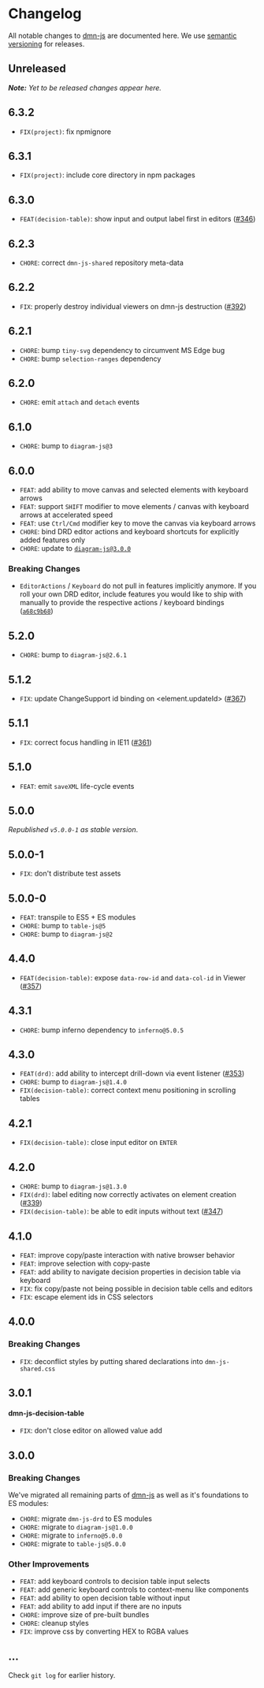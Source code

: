 # Changelog

All notable changes to [dmn-js](https://github.com/bpmn-io/dmn-js) are documented here. We use [semantic versioning](http://semver.org/) for releases.

## Unreleased

___Note:__ Yet to be released changes appear here._

## 6.3.2

* `FIX(project)`: fix npmignore

## 6.3.1

* `FIX(project)`: include core directory in npm packages

## 6.3.0

* `FEAT(decision-table)`: show input and output label first in editors ([#346](https://github.com/bpmn-io/dmn-js/issues/346))

## 6.2.3

* `CHORE`: correct `dmn-js-shared` repository meta-data

## 6.2.2

* `FIX`: properly destroy individual viewers on dmn-js destruction ([#392](https://github.com/bpmn-io/dmn-js/pull/392))

## 6.2.1

* `CHORE`: bump `tiny-svg` dependency to circumvent MS Edge bug
* `CHORE`: bump `selection-ranges` dependency

## 6.2.0

* `CHORE`: emit `attach` and `detach` events

## 6.1.0

* `CHORE`: bump to `diagram-js@3`

## 6.0.0

* `FEAT`: add ability to move canvas and selected elements with keyboard arrows
* `FEAT`: support `SHIFT` modifier to move elements / canvas with keyboard arrows at accelerated speed
* `FEAT`: use `Ctrl/Cmd` modifier key to move the canvas via keyboard arrows
* `CHORE`: bind DRD editor actions and keyboard shortcuts for explicitly added features only
* `CHORE`: update to [`diagram-js@3.0.0`](https://github.com/bpmn-io/diagram-js/blob/master/CHANGELOG.md#300)

### Breaking Changes

* `EditorActions` / `Keyboard` do not pull in features implicitly anymore. If you roll your own DRD editor, include features you would like to ship with manually to provide the respective actions / keyboard bindings ([`a68c9b68`](https://github.com/bpmn-io/dmn-js/commit/a68c9b68d3633d224fb3bb9809e7ce01d801d6fb))

## 5.2.0

* `CHORE`: bump to `diagram-js@2.6.1`

## 5.1.2

* `FIX`: update ChangeSupport id binding on <element.updateId> ([#367](https://github.com/bpmn-io/dmn-js/issues/367))

## 5.1.1

* `FIX`: correct focus handling in IE11 ([#361](https://github.com/bpmn-io/dmn-js/issues/361))

## 5.1.0

* `FEAT`: emit `saveXML` life-cycle events

## 5.0.0

_Republished `v5.0.0-1` as stable version_.

## 5.0.0-1

* `FIX`: don't distribute test assets

## 5.0.0-0

* `FEAT`: transpile to ES5 + ES modules
* `CHORE`: bump to `table-js@5`
* `CHORE`: bump to `diagram-js@2`

## 4.4.0

* `FEAT(decision-table)`: expose `data-row-id` and `data-col-id` in Viewer ([#357](https://github.com/bpmn-io/dmn-js/issues/357))

## 4.3.1

* `CHORE`: bump inferno dependency to `inferno@5.0.5`

## 4.3.0

* `FEAT(drd)`: add ability to intercept drill-down via event listener ([#353](https://github.com/bpmn-io/dmn-js/issues/353))
* `CHORE`: bump to `diagram-js@1.4.0`
* `FIX(decision-table)`: correct context menu positioning in scrolling tables

## 4.2.1

* `FIX(decision-table)`: close input editor on `ENTER`

## 4.2.0

* `CHORE`: bump to `diagram-js@1.3.0`
* `FIX(drd)`: label editing now correctly activates on element creation ([#339](https://github.com/bpmn-io/dmn-js/issues/339))
* `FIX(decision-table)`: be able to edit inputs without text ([#347](https://github.com/bpmn-io/dmn-js/issues/347))

## 4.1.0

* `FEAT`: improve copy/paste interaction with native browser behavior
* `FEAT`: improve selection with copy-paste
* `FEAT`: add ability to navigate decision properties in decision table via keyboard
* `FIX`: fix copy/paste not being possible in decision table cells and editors
* `FIX`: escape element ids in CSS selectors

## 4.0.0

### Breaking Changes

* `FIX`: deconflict styles by putting shared declarations into `dmn-js-shared.css`

## 3.0.1

#### dmn-js-decision-table

* `FIX`: don't close editor on allowed value add

## 3.0.0

### Breaking Changes

We've migrated all remaining parts of [dmn-js](https://github.com/bpmn-io/dmn-js) as well as it's foundations to ES modules:

* `CHORE`: migrate `dmn-js-drd` to ES modules
* `CHORE`: migrate to `diagram-js@1.0.0`
* `CHORE`: migrate to `inferno@5.0.0`
* `CHORE`: migrate to `table-js@5.0.0`

### Other Improvements

* `FEAT`: add keyboard controls to decision table input selects
* `FEAT`: add generic keyboard controls to context-menu like components
* `FEAT`: add ability to open decision table without input
* `FEAT`: add ability to add input if there are no inputs
* `CHORE`: improve size of pre-built bundles
* `CHORE`: cleanup styles
* `FIX`: improve css by converting HEX to RGBA values

## ...

Check `git log` for earlier history.
